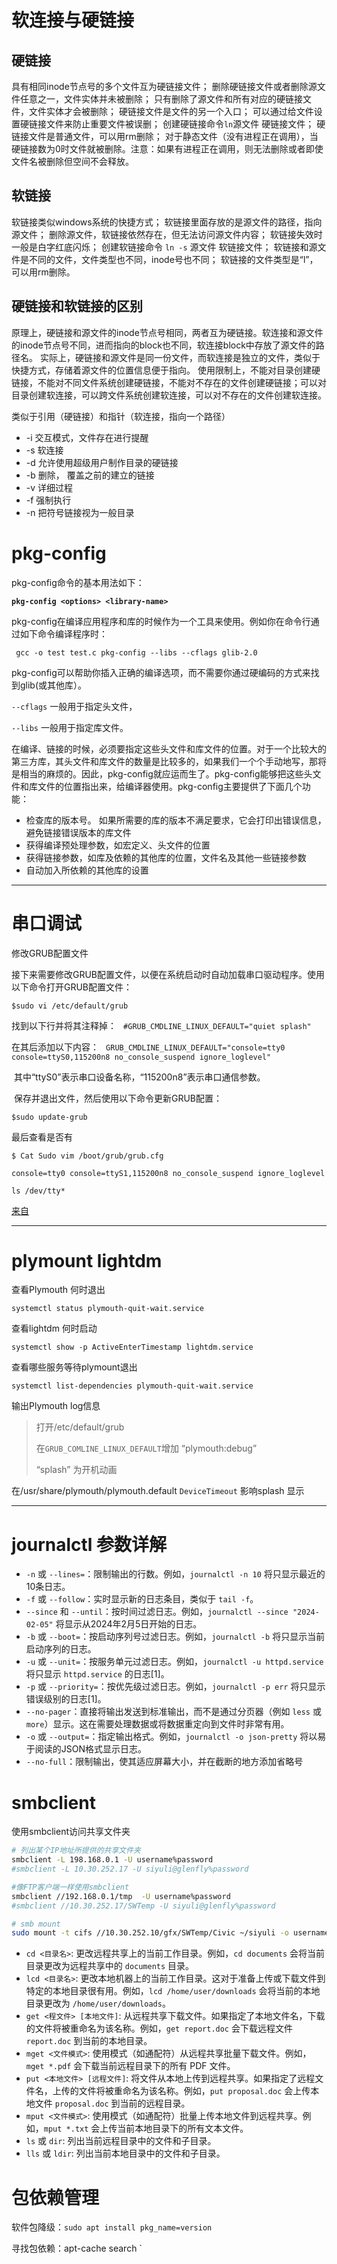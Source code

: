 #  软连接与硬链接

## 硬链接
具有相同inode节点号的多个文件互为硬链接文件；
删除硬链接文件或者删除源文件任意之一，文件实体并未被删除；
只有删除了源文件和所有对应的硬链接文件，文件实体才会被删除；
硬链接文件是文件的另一个入口；
可以通过给文件设置硬链接文件来防止重要文件被误删；
创建硬链接命令` ln `源文件 硬链接文件；
硬链接文件是普通文件，可以用rm删除；
对于静态文件（没有进程正在调用），当硬链接数为0时文件就被删除。注意：如果有进程正在调用，则无法删除或者即使文件名被删除但空间不会释放。



## 软链接
软链接类似windows系统的快捷方式；
软链接里面存放的是源文件的路径，指向源文件；
删除源文件，软链接依然存在，但无法访问源文件内容；
软链接失效时一般是白字红底闪烁；
创建软链接命令 `ln -s` 源文件 软链接文件；
软链接和源文件是不同的文件，文件类型也不同，inode号也不同；
软链接的文件类型是“l”，可以用rm删除。

## 硬链接和软链接的区别
原理上，硬链接和源文件的inode节点号相同，两者互为硬链接。软连接和源文件的inode节点号不同，进而指向的block也不同，软连接block中存放了源文件的路径名。 实际上，硬链接和源文件是同一份文件，而软连接是独立的文件，类似于快捷方式，存储着源文件的位置信息便于指向。 使用限制上，不能对目录创建硬链接，不能对不同文件系统创建硬链接，不能对不存在的文件创建硬链接；可以对目录创建软连接，可以跨文件系统创建软连接，可以对不存在的文件创建软连接。

类似于引用（硬链接）和指针（软连接，指向一个路径）


* -i 交互模式，文件存在进行提醒
* -s 软连接
* -d 允许使用超级用户制作目录的硬链接
* -b 删除， 覆盖之前的建立的链接
* -v 详细过程
* -f 强制执行
* -n 把符号链接视为一般目录


# pkg-config

pkg-config命令的基本用法如下：

**`pkg-config <options> <library-name>`**

pkg-config在编译应用程序和库的时候作为一个工具来使用。例如你在命令行通过如下命令编译程序时：

` gcc -o test test.c pkg-config --libs --cflags glib-2.0`

pkg-config可以帮助你插入正确的编译选项，而不需要你通过硬编码的方式来找到glib(或其他库）。

`--cflags` 一般用于指定头文件，

`--libs` 一般用于指定库文件。

在编译、链接的时候，必须要指定这些头文件和库文件的位置。对于一个比较大的第三方库，其头文件和库文件的数量是比较多的，如果我们一个个手动地写，那将是相当的麻烦的。因此，pkg-config就应运而生了。pkg-config能够把这些头文件和库文件的位置指出来，给编译器使用。pkg-config主要提供了下面几个功能：

* 检查库的版本号。 如果所需要的库的版本不满足要求，它会打印出错误信息，避免链接错误版本的库文件
* 获得编译预处理参数，如宏定义、头文件的位置
* 获得链接参数，如库及依赖的其他库的位置，文件名及其他一些链接参数
* 自动加入所依赖的其他库的设置

---

#  串口调试

修改GRUB配置文件

接下来需要修改GRUB配置文件，以便在系统启动时自动加载串口驱动程序。使用以下命令打开GRUB配置文件：

`$sudo vi /etc/default/grub`

找到以下行并将其注释掉：
` #GRUB_CMDLINE_LINUX_DEFAULT="quiet splash"`

在其后添加以下内容：
` GRUB_CMDLINE_LINUX_DEFAULT="console=tty0 console=ttyS0,115200n8 no_console_suspend ignore_loglevel"`

​	其中“ttyS0”表示串口设备名称，“115200n8”表示串口通信参数。

​	保存并退出文件，然后使用以下命令更新GRUB配置：

`$sudo update-grub`

最后查看是否有 

`$ Cat Sudo vim /boot/grub/grub.cfg`

`console=tty0 console=ttyS1,115200n8 no_console_suspend ignore_loglevel`



`ls /dev/tty*`

[来自 ](<https://www.itcool.net/189.html>)

---

# plymount lightdm

查看Plymouth 何时退出

`systemctl status plymouth-quit-wait.service`

查看lightdm 何时启动

`systemctl show -p ActiveEnterTimestamp lightdm.service`

查看哪些服务等待plymount退出 

`systemctl list-dependencies plymouth-quit-wait.service`

输出Plymouth log信息

>  打开/etc/default/grub 
>
> 在`GRUB_COMLINE_LINUX_DEFAULT`增加 “plymouth:debug” 
>
> “splash” 为开机动画 

在/usr/share/plymouth/plymouth.default  `DeviceTimeout` 影响splash 显示 

---

# journalctl 参数详解

- `-n` 或 `--lines=`：限制输出的行数。例如，`journalctl -n 10` 将只显示最近的10条日志。
- `-f` 或 `--follow`：实时显示新的日志条目，类似于 `tail -f`。
- `--since` 和 `--until`：按时间过滤日志。例如，`journalctl --since "2024-02-05"` 将显示从2024年2月5日开始的日志。
- `-b` 或 `--boot=`：按启动序列号过滤日志。例如，`journalctl -b` 将只显示当前启动序列的日志。
- `-u` 或 `--unit=`：按服务单元过滤日志。例如，`journalctl -u httpd.service` 将只显示 `httpd.service` 的日志[1]。
- `-p` 或 `--priority=`：按优先级过滤日志。例如，`journalctl -p err` 将只显示错误级别的日志[1]。
- `--no-pager`：直接将输出发送到标准输出，而不是通过分页器（例如 `less` 或 `more`）显示。这在需要处理数据或将数据重定向到文件时非常有用。
- `-o` 或 `--output=`：指定输出格式。例如，`journalctl -o json-pretty` 将以易于阅读的JSON格式显示日志。
- `--no-full`：限制输出，使其适应屏幕大小，并在截断的地方添加省略号

# smbclient

使用smbclient访问共享文件夹

```bash
# 列出某个IP地址所提供的共享文件夹
smbclient -L 198.168.0.1 -U username%password
#smbclient -L 10.30.252.17 -U siyuli@glenfly%password

#像FTP客户端一样使用smbclient
smbclient //192.168.0.1/tmp  -U username%password
#smbclient //10.30.252.17/SWTemp -U siyuli@glenfly%password

# smb mount 
sudo mount -t cifs //10.30.252.10/gfx/SWTemp/Civic ~/siyuli -o username=siyuli,password=zmm@0701,domain=glenfly.com
```

- `cd <目录名>`: 更改远程共享上的当前工作目录。例如，`cd documents` 会将当前目录更改为远程共享中的 `documents` 目录。
- `lcd <目录名>`: 更改本地机器上的当前工作目录。这对于准备上传或下载文件到特定的本地目录很有用。例如，`lcd /home/user/downloads` 会将当前的本地目录更改为 `/home/user/downloads`。
- `get <程文件> [本地文件]`: 从远程共享下载文件。如果指定了本地文件名，下载的文件将被重命名为该名称。例如，`get report.doc` 会下载远程文件 `report.doc` 到当前的本地目录。
- `mget <文件模式>`: 使用模式（如通配符）从远程共享批量下载文件。例如，`mget *.pdf` 会下载当前远程目录下的所有 PDF 文件。
- `put <本地文件> [远程文件]`: 将文件从本地上传到远程共享。如果指定了远程文件名，上传的文件将被重命名为该名称。例如，`put proposal.doc` 会上传本地文件 `proposal.doc` 到当前的远程目录。
- `mput <文件模式>`: 使用模式（如通配符）批量上传本地文件到远程共享。例如，`mput *.txt` 会上传当前本地目录下的所有文本文件。
- `ls` 或 `dir`: 列出当前远程目录中的文件和子目录。
- `lls` 或 `ldir`: 列出当前本地目录中的文件和子目录。

# 包依赖管理

软件包降级：`sudo apt install pkg_name=version`

寻找包依赖：apt-cache search <name>`
